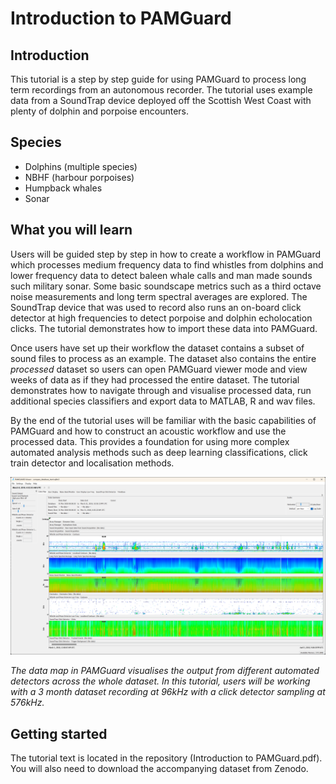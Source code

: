 # Introduction to PAMGuard

## Introduction
This tutorial is a step by step guide for using PAMGuard to process long term recordings from an autonomous recorder. The tutorial uses example data from a SoundTrap device deployed off the  Scottish West Coast with plenty of dolphin and porpoise encounters. 

## Species
- Dolphins (multiple species)
- NBHF (harbour porpoises)
- Humpback whales
- Sonar

## What you will learn
Users will be guided step by step in how to create a workflow in PAMGuard which processes medium frequency data to find whistles from dolphins and lower frequency data to detect baleen whale calls and man made sounds such military sonar. Some basic soundscape metrics such as a third octave noise measurements and long term spectral averages are explored. The SoundTrap device that was used to record also runs an on-board click detector at high frequencies to detect porpoise and dolphin echolocation clicks. The tutorial demonstrates how to import these data into PAMGuard. 

Once users have set up their workflow the dataset contains a subset of sound files to process as an example. The dataset also contains the entire *processed* dataset so users can open PAMGuard viewer mode and view weeks of data as if they had processed the entire dataset. The tutorial demonstrates how to navigate through and visualise processed data, run additional species classifiers and export data to MATLAB, R and wav files. 

By the end of the tutorial uses will be familiar with the basic capabilities of PAMGuard and how to construct an acoustic workflow and use the processed data. This provides a foundation for using more complex automated analysis methods such as deep learning classifications, click train detector and localisation methods. 

![The data map in PAMGuard visualises the output from different automated detectors across the whole dataset](/datamap_screenshot.png)

_The data map in PAMGuard visualises the output from different automated detectors across the whole dataset. In this tutorial, users will be working with a 3 month dataset recording at 96kHz with a click detector sampling at 576kHz._

## Getting started
The tutorial text is located in the repository (Introduction to PAMGuard.pdf). You will also need to download the accompanying dataset from Zenodo. 
